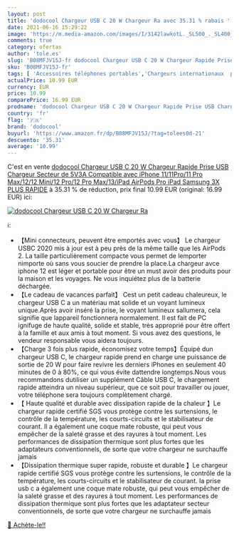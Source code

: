 ```yaml
---
layout: post
title: 'dodocool Chargeur USB C 20 W Chargeur Ra avec 35.31 % rabais '
date: 2021-06-16 15:29:22
image: 'https://m.media-amazon.com/images/I/3142lawkotL._SL500_._SL400_.jpg'
comments: true
category: ofertas
author: 'tole.es'
slug: 'B08MFJV15J-fr dodocool Chargeur USB C 20 W Chargeur Rapide Prise USB...'
sku: 'B08MFJV15J-fr'
tags: [ 'Accessoires téléphones portables','Chargeurs internationaux  pour téléphones portables','Chargeurs pour téléphones portables','High-Tech','Téléphones portables et accessoires','dodocool', ]
actualPrice: 10.99 EUR
currency: EUR
price: 10.99
comparePrice: 16.99 EUR
prodname: 'dodocool Chargeur USB C 20 W Chargeur Rapide Prise USB Chargeur Secteur de 5V3A Compatible avec iPhone 11/11Pro/11 Pro Max/12/12 Mini/12 Pro/12 Pro Max/13/iPad AirPods Pro iPad Samsung 3X PLUS RAPIDE'
country: 'fr'
flag: '🇫🇷'
brand: 'dodocool'
buyurl: 'https://www.amazon.fr/dp/B08MFJV15J/?tag=tolees0d-21'
descuento: '35.31'
average: '10.99'
---
```


C'est en vente [dodocool Chargeur USB C 20 W Chargeur Rapide Prise USB Chargeur Secteur de 5V3A Compatible avec iPhone 11/11Pro/11 Pro Max/12/12 Mini/12 Pro/12 Pro Max/13/iPad AirPods Pro iPad Samsung 3X PLUS RAPIDE](https://www.amazon.fr/dp/B08MFJV15J/?tag=tolees0d-21)  à  35.31 % de réduction, prix final  10.99 EUR (original: 16.99 EUR) ici:

[![dodocool Chargeur USB C 20 W Chargeur Ra](https://m.media-amazon.com/images/I/3142lawkotL._SL500_._SL400_.jpg)](https://www.amazon.fr/dp/B08MFJV15J/?tag=tolees0d-21)

ℹ️:

- 【Mini connecteurs, peuvent être emportés avec vous】 Le chargeur USBC 2020 mis à jour est à peu près de la même taille que les AirPods 2. La taille particulièrement compacte vous permet de lemporter nimporte où sans vous soucier de prendre la place.La chargeur avce iphone 12 est léger et portable pour être un must avoir des produits pour la maison et les voyages. Ne vous inquiétez plus de la batterie déchargée.
- 【Le cadeau de vacances parfait】 Cest un petit cadeau chaleureux, le chargeur USB C a un matériau mat solide et un voyant lumineux unique.Après avoir inséré la prise, le voyant lumineux sallumera, cela signifie que lappareil fonctionnera normalement. Il est fait de PC ignifuge de haute qualité, solide et stable, très approprié pour être offert à la famille et aux amis à tout moment. Si vous avez des questions, le vendeur responsable vous aidera toujours.
- 【Charge 3 fois plus rapide, économisez votre temps】Équipé dun chargeur USB C, le chargeur rapide prend en charge une puissance de sortie de 20 W pour faire revivre les derniers iPhones en seulement 40 minutes de 0 à 80%, ce qui vous évite dattendre longtemps.Nous vous recommandons dutiliser un supplément Câble USB C, le chargement rapide atteindra un niveau supérieur, que ce soit pour travailler ou jouer, votre téléphone sera toujours complètement chargé.
- 【 Haute qualité et durable avec dissipation rapide de la chaleur 】Le chargeur rapide certifié SGS vous protège contre les surtensions, le contrôle de la température, les courts-circuits et le stabilisateur de courant. Il a également une coque mate robuste, qui peut vous empêcher de la saleté grasse et des rayures à tout moment. Les performances de dissipation thermique sont plus fortes que les adaptateurs conventionnels, de sorte que votre chargeur ne surchauffe jamais
- 【Dissipation thermique super rapide, robuste et durable 】Le chargeur rapide certifié SGS vous protège contre les surtensions, le contrôle de la température, les courts-circuits et le stabilisateur de courant. Ia prise usb c a également une coque mate robuste, qui peut vous empêcher de la saleté grasse et des rayures à tout moment. Les performances de dissipation thermique sont plus fortes que les adaptateur secteur conventionnels, de sorte que votre chargeur ne surchauffe jamais

[🛒 Achète-le!!](https://www.amazon.fr/dp/B08MFJV15J/?tag=tolees0d-21)
